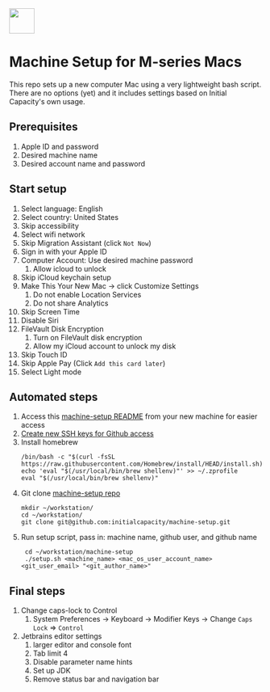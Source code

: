 <img src="https://www.initialcapacity.io/images/logo-short.svg" height="50">

# Machine Setup for M-series Macs

This repo sets up a new computer Mac using a very lightweight bash script. There are no options (yet) and it includes settings based on Initial Capacity's own usage.

## Prerequisites
1. Apple ID and password
1. Desired machine name
1. Desired account name and password

## Start setup
1. Select language: English
1. Select country: United States
1. Skip accessibility
1. Select wifi network
1. Skip Migration Assistant (click `Not Now`)
1. Sign in with your Apple ID
1. Computer Account: Use desired machine password
   1. Allow icloud to unlock
1. Skip iCloud keychain setup
1. Make This Your New Mac -> click Customize Settings
   1. Do not enable Location Services
   1. Do not share Analytics
1. Skip Screen Time
1. Disable Siri
1. FileVault Disk Encryption
   1. Turn on FileVault disk encryption
   1. Allow my iCloud account to unlock my disk
1. Skip Touch ID
1. Skip Apple Pay (Click `Add this card later`)
1. Select Light mode

## Automated steps
1. Access this [machine-setup README](https://github.com/initialcapacity/machine-setup) from your new machine for easier access
1. [Create new SSH keys for Github access](https://docs.github.com/en/authentication/connecting-to-github-with-ssh/generating-a-new-ssh-key-and-adding-it-to-the-ssh-agent)
1. Install homebrew
   ```shell
   /bin/bash -c "$(curl -fsSL https://raw.githubusercontent.com/Homebrew/install/HEAD/install.sh)"
   echo 'eval "$(/usr/local/bin/brew shellenv)"' >> ~/.zprofile
   eval "$(/usr/local/bin/brew shellenv)"
   ```
1. Git clone [machine-setup repo](https://github.com/initialcapacity/machine-setup)
   ```shell
   mkdir ~/workstation/
   cd ~/workstation/
   git clone git@github.com:initialcapacity/machine-setup.git
   ```
1. Run setup script, pass in: machine name, github user, and github name
   ```shell
    cd ~/workstation/machine-setup
    ./setup.sh <machine_name> <mac_os_user_account_name> <git_user_email> "<git_author_name>"
   ```

## Final steps
1. Change caps-lock to Control
   1. System Preferences -> Keyboard -> Modifier Keys -> Change `Caps Lock` => `Control`
1. Jetbrains editor settings
   1. larger editor and console font
   1. Tab limit 4
   1. Disable parameter name hints
   1. Set up JDK
   1. Remove status bar and navigation bar
